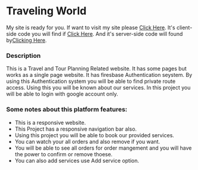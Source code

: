 #  Traveling World
My site is ready for you. If want to visit my site please [Click Here](https://assignment-11-86bbc.web.app/).
It's client-side code you will find if [Click Here](https://github.com/programming-hero-web-course1/tourism-or-delivery-website-client-side-mahmudul-11).
And it's server-side code will found by[Clicking Here](https://github.com/programming-hero-web-course1/tourism-or-delivery-website-server-side-mahmudul-11).
### Description
This is a Travel and Tour Planning Related website. It has some pages but works as a single page website. It has firesbase Authentication seystem. By using this Authentication system you will be able to find private route access. Using this you will be known about our services. In this project you will be able to login with google account only.
### Some notes about this platform features:
- This is a responsive website.
- This Project has a responsive navigation bar also.
- Using this project you will be able to book our provided services.
- You can watch your all orders and also remove if you want.
- You will be able to see all orders for order mangement and you will have the power to confirm or remove thoese.
- You can also add services use Add service option.
